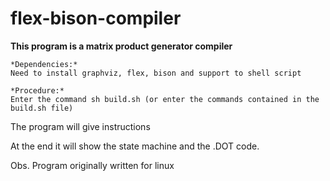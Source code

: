 # flex-bison-compiler


**This program is a matrix product generator compiler**


```
*Dependencies:*
Need to install graphviz, flex, bison and support to shell script 

*Procedure:*
Enter the command sh build.sh (or enter the commands contained in the build.sh file)
```

The program will give instructions

At the end it will show the state machine and the .DOT code.

Obs. Program originally written for linux
